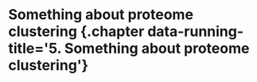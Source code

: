 # Something about proteome clustering {.chapter data-running-title='5. Something about proteome clustering'}
